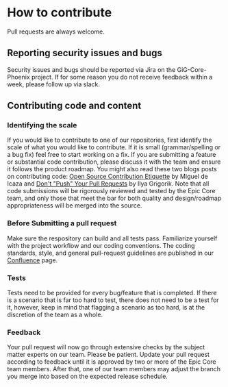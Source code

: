 # How to contribute

Pull requests are always welcome.

## Reporting security issues and bugs
Security issues and bugs should be reported via Jira on the GiG-Core-Phoenix project. 
If for some reason you do not receive feedback within a week, please follow up via slack.


## Contributing code and content

### Identifying the scale

If you would like to contribute to one of our repositories, first identify the scale of what you would like to contribute. If it is small (grammar/spelling or a bug fix) feel free to start working on a fix. If you are submitting a feature or substantial code contribution, please discuss it with the team and ensure it follows the product roadmap. You might also read these two blogs posts on contributing code: [Open Source Contribution Etiquette](http://tirania.org/blog/archive/2010/Dec-31.html) by Miguel de Icaza and [Don't "Push" Your Pull Requests](https://www.igvita.com/2011/12/19/dont-push-your-pull-requests/) by Ilya Grigorik. Note that all code submissions will be rigorously reviewed and tested by the Epic Core team, and only those that meet the bar for both quality and design/roadmap appropriateness will be merged into the source.


### Before Submitting a pull request

Make sure the respository can build and all tests pass. Familiarize yourself with the project workflow and our coding conventions. The coding standards, style, and general pull-request guidelines are published in our [Confluence](https://gaminginnovationgroup.atlassian.net/wiki/spaces/GC/pages/340787474/Standards+and+Guidelines) page.


### Tests

Tests need to be provided for every bug/feature that is completed. If there is a scenario that is far too hard to test, there does not need to be a test for it, however, keep in mind that flagging a scenario as too hard, is at the discretion of the team as a whole.


### Feedback

Your pull request will now go through extensive checks by the subject matter experts on our team. Please be patient. Update your pull request according to feedback until it is approved by two or more of the Epic Core team members. After that, one of our team members may adjust the branch you merge into based on the expected release schedule.
